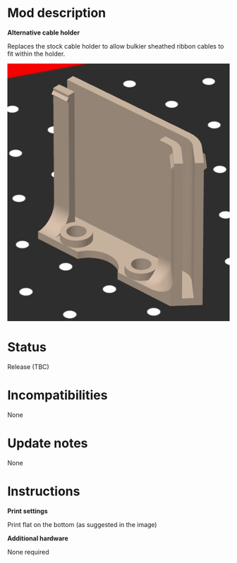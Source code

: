 # Mod description

**Alternative cable holder**

Replaces the stock cable holder to allow bulkier sheathed ribbon cables to fit within the holder.

![Cable Sheath](CableSheathe.png)

# Status

Release (TBC)

# Incompatibilities

None

# Update notes

None

# Instructions

**Print settings**

Print flat on the bottom (as suggested in the image)

**Additional hardware**

None required
